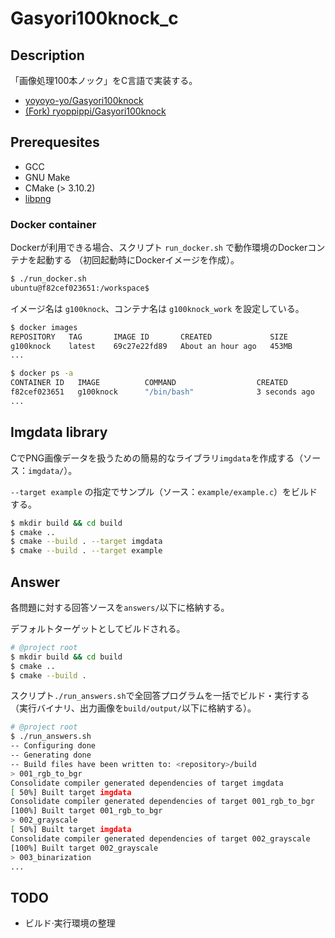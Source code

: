 # Gasyori100knock_c

## Description

「画像処理100本ノック」をC言語で実装する。

- [yoyoyo-yo/Gasyori100knock](https://github.com/yoyoyo-yo/Gasyori100knock) 
- [(Fork) ryoppippi/Gasyori100knock](https://github.com/ryoppippi/Gasyori100knock)

## Prerequesites

- GCC
- GNU Make
- CMake (> 3.10.2)
- [libpng](http://www.libpng.org/pub/png/libpng.html)

### Docker container

Dockerが利用できる場合、スクリプト `run_docker.sh` で動作環境のDockerコンテナを起動する
（初回起動時にDockerイメージを作成）。

```sh
$ ./run_docker.sh
ubuntu@f82cef023651:/workspace$
```

イメージ名は `g100knock`、コンテナ名は `g100knock_work` を設定している。

```sh
$ docker images
REPOSITORY   TAG       IMAGE ID       CREATED             SIZE
g100knock    latest    69c27e22fd89   About an hour ago   453MB
...

$ docker ps -a
CONTAINER ID   IMAGE          COMMAND                  CREATED         STATUS                      PORTS     NAMES
f82cef023651   g100knock      "/bin/bash"              3 seconds ago   Up 3 seconds                          g100knock_work
...
```

## Imgdata library

CでPNG画像データを扱うための簡易的なライブラリ`imgdata`を作成する（ソース：`imgdata/`）。

`--target example` の指定でサンプル（ソース：`example/example.c`）をビルドする。

```sh
$ mkdir build && cd build
$ cmake ..
$ cmake --build . --target imgdata
$ cmake --build . --target example
```

## Answer

各問題に対する回答ソースを`answers/`以下に格納する。

デフォルトターゲットとしてビルドされる。

```sh
# @project root
$ mkdir build && cd build
$ cmake ..
$ cmake --build .
```

スクリプト`./run_answers.sh`で全回答プログラムを一括でビルド・実行する
（実行バイナリ、出力画像を`build/output/`以下に格納する）。

```sh
# @project root
$ ./run_answers.sh
-- Configuring done
-- Generating done
-- Build files have been written to: <repository>/build
> 001_rgb_to_bgr
Consolidate compiler generated dependencies of target imgdata
[ 50%] Built target imgdata
Consolidate compiler generated dependencies of target 001_rgb_to_bgr
[100%] Built target 001_rgb_to_bgr
> 002_grayscale
[ 50%] Built target imgdata
Consolidate compiler generated dependencies of target 002_grayscale
[100%] Built target 002_grayscale
> 003_binarization
...
```

## TODO

- ビルド·実行環境の整理
